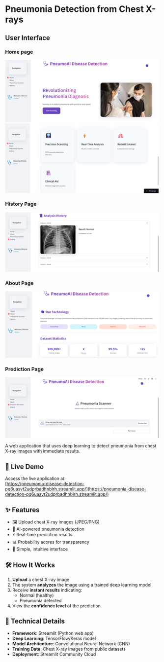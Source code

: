 # Pneumonia Detection from Chest X-rays

## User Interface

### Home page
<img src="Demo/Images/Home_page.png" alt="Home Page Screenshot" width="500"/>
<img src="Demo/Images/Home_page_2.png" alt="Result Page Screenshot" width="500"/>

### History Page
<img src="Demo/Images/History_page.png" alt="Result Page Screenshot" width="500"/>

### About Page
<img src="Demo/Images/About_page.png" alt="Home Page Screenshot" width="500"/>

### Prediction Page
<img src="Demo/Images/Prediction_page.png" alt="Home Page Screenshot" width="500"/>



A web application that uses deep learning to detect pneumonia from chest X-ray images with immediate results.

## 🚀 Live Demo

Access the live application at:  
[https://pneumonia-disease-detection-pq6uasvt2udprbadhnblrh.streamlit.app/](https://pneumonia-disease-detection-pq6uasvt2udprbadhnblrh.streamlit.app/)

## ✨ Features

- 🖼️ Upload chest X-ray images (JPEG/PNG)
- 🤖 AI-powered pneumonia detection
- ⚡ Real-time prediction results
- 📊 Probability scores for transparency
- 🎯 Simple, intuitive interface

## 🛠️ How It Works

1. **Upload** a chest X-ray image
2. The system **analyzes** the image using a trained deep learning model
3. Receive **instant results** indicating:
   - Normal (healthy) 
   - Pneumonia detected
4. View the **confidence level** of the prediction

## 🧠 Technical Details

- **Framework**: Streamlit (Python web app)
- **Deep Learning**: TensorFlow/Keras model
- **Model Architecture**: Convolutional Neural Network (CNN)
- **Training Data**: Chest X-ray images from public datasets
- **Deployment**: Streamlit Community Cloud

